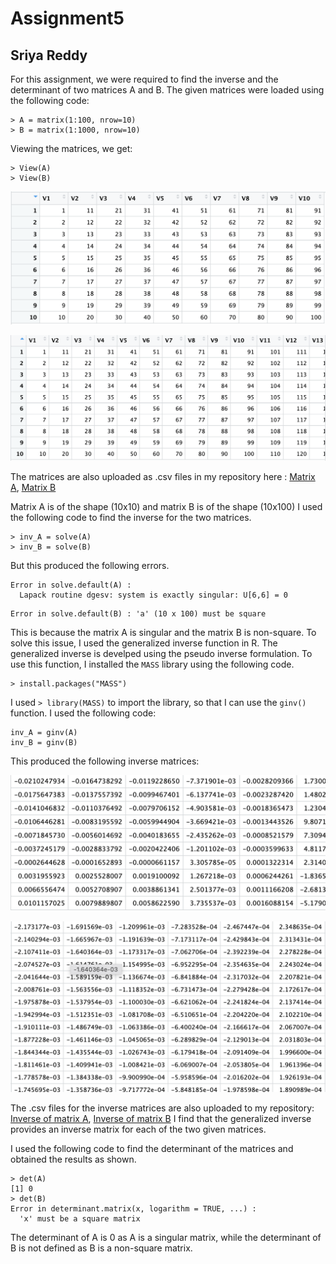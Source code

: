 # Assignment5
## Sriya Reddy 

For this assignment, we were required to find the inverse and the determinant of two matrices A and B. 
The given matrices were loaded using the following code:
```
> A = matrix(1:100, nrow=10)
> B = matrix(1:1000, nrow=10)
```
Viewing the matrices, we get:
```
> View(A)
> View(B)
```

![Matrix A](https://github.com/venatisriya/assignment5/blob/main/mat_A.png)


![Part of Matrix B](https://github.com/venatisriya/assignment5/blob/main/mat_B.png)

The matrices are also uploaded as .csv files in my repository here : [Matrix A](https://github.com/venatisriya/assignment5/blob/main/MatA.csv), [Matrix B](https://github.com/venatisriya/assignment5/blob/main/MatB.csv)

Matrix A is of the shape (10x10) and matrix B is of the shape (10x100)
I used the following code to find the inverse for the two matrices. 

```
> inv_A = solve(A)
> inv_B = solve(B)
```
But this produced the following errors.
```
Error in solve.default(A) : 
  Lapack routine dgesv: system is exactly singular: U[6,6] = 0
```

```
Error in solve.default(B) : 'a' (10 x 100) must be square
```
This is because the matrix A is singular and the matrix B is non-square. 
To solve this issue, I used the generalized inverse function in R. The generalized inverse is develped using the pseudo inverse formulation.
To use this function, I installed the `MASS` library using the following code. 
```
> install.packages("MASS")
```
I used `> library(MASS)` to import the library, so that I can use the `ginv()` function. I used the following code:
```
inv_A = ginv(A)
inv_B = ginv(B)
```
This produced the following inverse matrices:

![Inverse of Matrix A](https://github.com/venatisriya/assignment5/blob/main/Inv_A_pic.png)


![Part of inverse of Matrix B](https://github.com/venatisriya/assignment5/blob/main/Inv_B_pic.png)

The .csv files for the inverse matrices are also uploaded to my repository: [Inverse of matrix A](https://github.com/venatisriya/assignment5/blob/main/Inv_A.csv), [Inverse of matrix B](https://github.com/venatisriya/assignment5/blob/main/Inv_B.csv)
I find that the generalized inverse provides an inverse matrix for each of the two given matrices. 

I used the following code to find the determinant of the matrices and obtained the results as shown. 
```
> det(A)
[1] 0
> det(B)
Error in determinant.matrix(x, logarithm = TRUE, ...) : 
  'x' must be a square matrix
```
The determinant of A is 0 as A is a singular matrix, while the determinant of B is not defined as B is a non-square matrix. 









